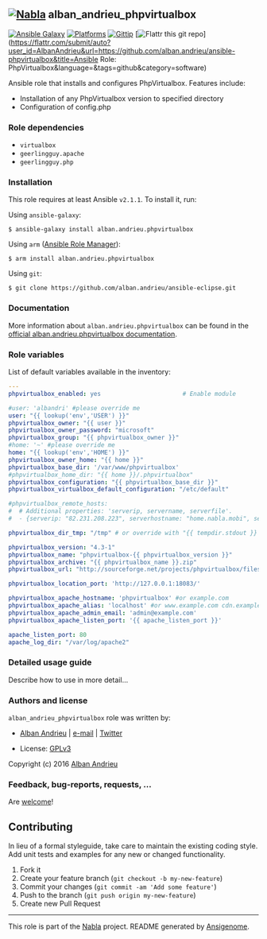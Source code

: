 ## [![Nabla](https://debops.org/images/debops-small.png)](https://github.com/AlbanAndrieu) alban_andrieu_phpvirtualbox

<!-- This file was generated by Ansigenome. Do not edit this file directly but
     instead have a look at the files in the ./meta/ directory. -->

[![Ansible Galaxy](https://img.shields.io/badge/galaxy-alban.andrieu.phpvirtualbox-660198.svg?style=flat)](https://galaxy.ansible.com/detail#/role/3630)
[![Platforms](http://img.shields.io/badge/platforms-debian%20/%20el%20/%20ubuntu-lightgrey.svg?style=flat)](#)
[![Gittip](http://img.shields.io/gittip/alban.andrieu.svg)](https://www.gittip.com/alban.andrieu/)
[![Flattr this git repo](http://api.flattr.com/button/flattr-badge-large.png)](https://flattr.com/submit/auto?user_id=AlbanAndrieu&url=https://github.com/alban.andrieu/ansible-phpvirtualbox&title=Ansible Role: PhpVirtualbox&language=&tags=github&category=software)

Ansible role that installs and configures PhpVirtualbox.
Features include:
  - Installation of any PhpVirtualbox version to specified directory
  - Configuration of config.php


### Role dependencies

- `virtualbox`
- `geerlingguy.apache`
- `geerlingguy.php`
### Installation

This role requires at least Ansible `v2.1.1`. To install it, run:

Using `ansible-galaxy`:
```shell
$ ansible-galaxy install alban.andrieu.phpvirtualbox
```

Using `arm` ([Ansible Role Manager](https://github.com/mirskytech/ansible-role-manager/)):
```shell
$ arm install alban.andrieu.phpvirtualbox
```

Using `git`:
```shell
$ git clone https://github.com/alban.andrieu/ansible-eclipse.git
```

### Documentation

More information about `alban.andrieu.phpvirtualbox` can be found in the
[official alban.andrieu.phpvirtualbox documentation](https://docs.debops.org/en/latest/ansible/roles/ansible-phpvirtualbox/docs/).


### Role variables

List of default variables available in the inventory:

```YAML
---
phpvirtualbox_enabled: yes                       # Enable module

#user: 'albandri' #please override me
user: "{{ lookup('env','USER') }}"
phpvirtualbox_owner: "{{ user }}"
phpvirtualbox_owner_password: "microsoft"
phpvirtualbox_group: "{{ phpvirtualbox_owner }}"
#home: '~' #please override me
home: "{{ lookup('env','HOME') }}"
phpvirtualbox_owner_home: "{{ home }}"
phpvirtualbox_base_dir: '/var/www/phpvirtualbox'
#phpvirtualbox_home_dir: "{{ home }}/.phpvirtualbox"
phpvirtualbox_configuration: "{{ phpvirtualbox_base_dir }}"
phpvirtualbox_virtualbox_default_configuration: "/etc/default"

#phpvirtualbox_remote_hosts:
#  # Additional properties: 'serverip, servername, serverfile'.
#  - {serverip: "82.231.208.223", serverhostname: "home.nabla.mobi", servername: "albandri", serverjstatdport: "2020", serverposition: "4"}

phpvirtualbox_dir_tmp: "/tmp" # or override with "{{ tempdir.stdout }} in order to have be sure to download the file"

phpvirtualbox_version: "4.3-1"
phpvirtualbox_name: "phpvirtualbox-{{ phpvirtualbox_version }}"
phpvirtualbox_archive: "{{ phpvirtualbox_name }}.zip"
phpvirtualbox_url: "http://sourceforge.net/projects/phpvirtualbox/files/{{ phpvirtualbox_archive }}"

phpvirtualbox_location_port: 'http://127.0.0.1:18083/'

phpvirtualbox_apache_hostname: 'phpvirtualbox' #or example.com
phpvirtualbox_apache_alias: 'localhost' #or www.example.com cdn.example.com
phpvirtualbox_apache_admin_email: 'admin@example.com'
phpvirtualbox_apache_listen_port: '{{ apache_listen_port }}'

apache_listen_port: 80
apache_log_dir: "/var/log/apache2"
```


### Detailed usage guide

Describe how to use in more detail...


### Authors and license

`alban_andrieu_phpvirtualbox` role was written by:

- [Alban Andrieu](nabla.mobi) | [e-mail](mailto:alban.andrieu@free.fr) | [Twitter](https://twitter.com/AlbanAndrieu)

- License: [GPLv3](https://tldrlegal.com/license/gnu-general-public-license-v3-%28gpl-3%29)

Copyright (c) 2016 [Alban Andrieu](https://alban-andrieu.com/)

### Feedback, bug-reports, requests, ...

Are [welcome](https://github.com/AlbanAndrieu/ansible-phpvirtualbox/issues)!

## Contributing
In lieu of a formal styleguide, take care to maintain the existing coding style. Add unit tests and examples for any new or changed functionality.

1. Fork it
2. Create your feature branch (`git checkout -b my-new-feature`)
3. Commit your changes (`git commit -am 'Add some feature'`)
4. Push to the branch (`git push origin my-new-feature`)
5. Create new Pull Request

***

This role is part of the [Nabla](https://github.com/AlbanAndrieu) project.
README generated by [Ansigenome](https://github.com/nickjj/ansigenome/).

